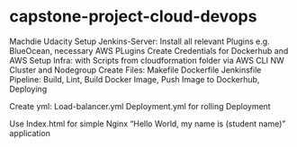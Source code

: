 # capstone-project-cloud-devops
Machdie Udacity
Setup Jenkins-Server:
	Install all relevant Plugins e.g. BlueOcean, necessary AWS PLugins
	Create Credentials for Dockerhub and AWS 
Setup Infra:
	with Scripts from cloudformation folder via AWS CLI
	NW
	Cluster and Nodegroup
Create Files:
	Makefile
	Dockerfile
	Jenkinsfile
		Pipeline: Build, Lint, Build Docker Image, Push Image to Dockerhub, Deploying
		
Create yml:
Load-balancer.yml
Deployment.yml for rolling Deployment

Use Index.html for simple Nginx “Hello World, my name is (student name)” application

